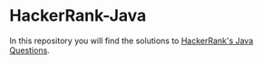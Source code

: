 # HackerRank-Java
In this repository you will find the solutions to <a href="https://www.hackerrank.com/domains/java?badge_type=java" target="_blank">HackerRank's Java Questions</a>.